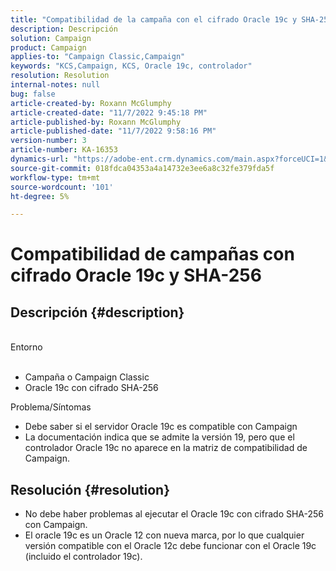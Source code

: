 ```yaml
---
title: "Compatibilidad de la campaña con el cifrado Oracle 19c y SHA-256"
description: Descripción
solution: Campaign
product: Campaign
applies-to: "Campaign Classic,Campaign"
keywords: "KCS,Campaign, KCS, Oracle 19c, controlador"
resolution: Resolution
internal-notes: null
bug: false
article-created-by: Roxann McGlumphy
article-created-date: "11/7/2022 9:45:18 PM"
article-published-by: Roxann McGlumphy
article-published-date: "11/7/2022 9:58:16 PM"
version-number: 3
article-number: KA-16353
dynamics-url: "https://adobe-ent.crm.dynamics.com/main.aspx?forceUCI=1&pagetype=entityrecord&etn=knowledgearticle&id=391fe572-e55e-ed11-9561-6045bd006704"
source-git-commit: 018fdca04353a4a14732e3ee6a8c32fe379fda5f
workflow-type: tm+mt
source-wordcount: '101'
ht-degree: 5%

---
```


# Compatibilidad de campañas con cifrado Oracle 19c y SHA-256

## Descripción {#description}

<br>Entorno<br><br>
- Campaña o Campaign Classic
- Oracle 19c con cifrado SHA-256

Problema/Síntomas
- Debe saber si el servidor Oracle 19c es compatible con Campaign
- La documentación indica que se admite la versión 19, pero que el controlador Oracle 19c no aparece en la matriz de compatibilidad de Campaign.



## Resolución {#resolution}


- No debe haber problemas al ejecutar el Oracle 19c con cifrado SHA-256 con Campaign.
- El oracle 19c es un Oracle 12 con nueva marca, por lo que cualquier versión compatible con el Oracle 12c debe funcionar con el Oracle 19c (incluido el controlador 19c).



